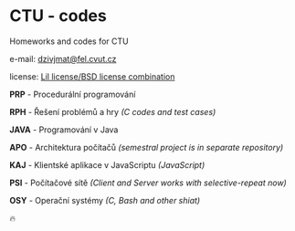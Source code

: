 # CTU - codes

Homeworks and codes for CTU

e-mail:   dzivjmat@fel.cvut.cz

license:  [Lil license/BSD license combination](https://github.com/matoous/CTU-codes/blob/master/LICENSE.md)

**PRP** - Procedurální programování

**RPH** - Řešení problémů a hry *(C codes and test cases)*

**JAVA** - Programování v Java

**APO** - Architektura počítačů *(semestral project is in separate repository)*

**KAJ** - Klientské aplikace v JavaScriptu *(JavaScript)*

**PSI** - Počítačové sítě *(Client and Server works with selective-repeat now)*

**OSY** - Operační systémy *(C, Bash and other shiat)*

:fire:

